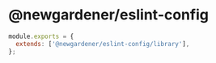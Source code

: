 # @newgardener/eslint-config

```js
module.exports = {
  extends: ['@newgardener/eslint-config/library'],
};
```
